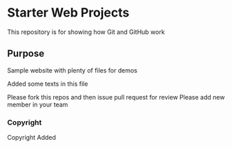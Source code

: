 # Starter Web Projects

This repository is for showing how Git and GitHub work

## Purpose

Sample website with plenty of files for demos

Added some texts in this file

Please fork this repos and then issue pull request for review
Please add new member in your team

### Copyright
Copyright Added